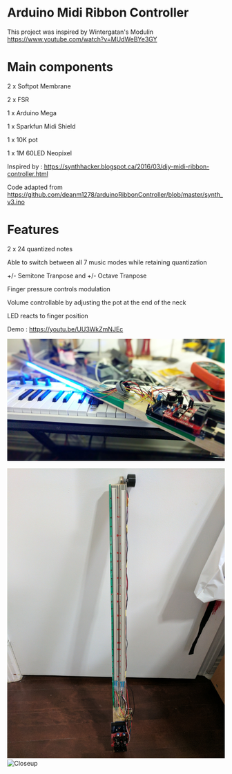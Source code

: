 # Arduino Midi Ribbon Controller

This project was inspired by Wintergatan's Modulin https://www.youtube.com/watch?v=MUdWeBYe3GY

# Main components

2 x Softpot Membrane

2 x FSR 

1 x Arduino Mega

1 x Sparkfun Midi Shield

1 x 10K pot

1 x 1M 60LED Neopixel 

Inspired by : https://synthhacker.blogspot.ca/2016/03/diy-midi-ribbon-controller.html

Code adapted from https://github.com/deanm1278/arduinoRibbonController/blob/master/synth_v3.ino

# Features

2 x 24  quantized notes

Able to switch between all 7 music modes while retaining quantization

+/- Semitone Tranpose and +/- Octave Tranpose

Finger pressure controls modulation

Volume controllable by adjusting the pot at the end of the neck

LED reacts to finger position

Demo : https://youtu.be/UU3WkZmNJEc

[![Demo](/3.jpg)](https://www.youtube.com/watch?v=https://youtu.be/UU3WkZmNJEc)

![Complete](/1.jpg)
![Closeup](/2.jpg)
